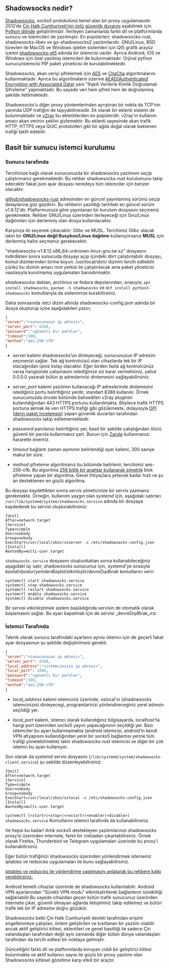 ## Shadowsocks nedir?

[Shadowsocks](https://en.wikipedia.org/wiki/Shadowsocks), socks5 protokolünü temel alan bir proxy uygulamasıdır. 2012’de [Çin Halk Cumhuriyeti’nin ünlü güvenlik duvarını](https://en.wikipedia.org/wiki/Great_Firewall) aşabilmek için [Python dilinde](https://www.python.org/) geliştirilmiştir. İlerleyen zamanlarda farklı dil ve platformlarda sunucu ve istemcileri de yazılmıştır. En popülerleri; shadowsocks-rust, shadowsocks-libev ve go-shadowsocks2 yazılımlarıdır. GNU/Linux, BSD türevleri ile MacOS ve Windows işletim sistemleri için Qt5 grafik arayüz içeren [shadowsocks-qt5](https://github.com/shadowsocks/shadowsocks-qt5/releases) adında bir istemcisi vardır. Ayrıca Android, iOS ve Windows için özel yazılmış istemcileri de bulunmaktadır. Orjinal python sunucu/istemcisi PIP paket yöneticisi ile kurulabilmektedir. 

Shadowsocks, akan veriyi şifrelemek için [AES](https://en.wikipedia.org/wiki/Advanced_Encryption_Standard) ve [ChaCha](https://www.cryptopp.com/wiki/ChaCha20) algoritmalarını kullanmaktadır. Ayrıca bu algoritmaların üzerine [AEAD(Authenticated Encryption with Associated Data)](https://en.wikipedia.org/wiki/Authenticated_encryption) yani "İlişkili Verilerle Kimlik Doğrulamalı Şifreleme" yapmaktadır. Bu sayede veri hem şifreli hem de doğrulanmış şekilde iletilmektedir. 

Shadowsocks’u diğer proxy yöntemlerinden ayrıştıran bir nokta da TCP’nin yanında UDP trafiğini de taşıyabilmesidir. Ek olarak bir eklenti sistemi de bulunmaktadır ve [v2ray](https://github.com/v2ray/v2ray-core) bu eklentilerden en popüleridir. v2ray'ın kullanım amacı akan verinin şeklini gizlemektir. Bu eklenti sayesinde akan trafik HTTP, HTTPS veya QUIC protokolleri gibi bir ağda doğal olarak beklenen trafiği taklit edebilir.


## Basit bir sunucu istemci kurulumu


### Sunucu tarafında

Tercihinize bağlı olarak sunucunuzda bir shadowsocks yazılımını seçip çalıştırmanız gerekmektedir. Bu rehber shadowsocks-rust kurulumunu takip edecektir fakat json ayar dosyası neredeys tüm istemciler için benzer olacaktır.

[github/shadowsocks-rust](https://github.com/shadowsocks/shadowsocks-rust/releases/) adresinden en güncel yayınlanmış sürümü seçip detaylarına göz gezdirin. Bu rehberin yazıldığı tarihteki en güncel sürüm v1.8.12'dir. Platformunuza göre yayınlanan bir kurulum dosyasını seçmeniz gerekmekte. Rehber GNU/Linux üzerinden ilerleyeceği için Gnu/Linux dağıtımları için derlenmiş olan dosya kullanılacaktır. 

Karşınıza iki seçenek çıkacaktır: Glibc ve MUSL. Tercihimiz Glibc olacak lakin bir **GNU/Linux değil Busybox/Linux dağıtımı** kullanıyorsanız **MUSL** için derlenmiş halini seçmeniz gerekecektir.

"shadowsocks-v1.8.12.x86_64-unknown-linux-gnu.tar.xz" dosyasını indirdikten sonra sunucuda dosyayı açıp içindeki dört çalıştırılabilir dosyayı, komut dizinlerinden birine koyun. /usr/local/sbin/ dizinini tercih edilebilir çünkü bu dizinin amacı root yetkisi ile çalıştırılacak ama paket yöneticisi vasıtasıyla kurulmamış uygulamaları barındırmaktır.

*shadowsocks*ı debian, archlinux ve fedora depolarından, sırasıyla; `apt install shadowsocks`, `pacman -S shadowsocks` ve `dnf install python3-shadowsocks` komutlarıyla da sisteminize kurabilirsiniz.

Daha sonrasında /etc/ dizini altında shadowsocks-config.json adında bir dosya oluşturup içine aşağıdakileri yazın;

```json
{
"server":"<sunucunuzun ip adresi>",
"server_port": 8388,
"password":"<güvenli bir parola>",
"timeout":300,
"method":"aes-256-cfb"
}
```

- *server* kalemi shadowsocks’un dinleyeceği, sunucunuzun IP adresini seçmenizi sağlar. Tek ağ kontrolcüsü olan cihazlarda tek bir IP olacağından işiniz kolay olacaktır. Eğer birden fazla ağ kontrolcünüz varsa hangisinde çalışmasını istediğinize siz karar vermelisiniz, yahut 0.0.0.0 yazarak bütün ip adreslerinizi dinlemesini sağlayabilirsiniz.

- _server_port_ kalemi yazılımın kullanacağı IP adreslerinde dinlemesini istediğiniz portu belirttiğiniz yerdir, standart 8388 kullanılır. Örnek sunucumuzda önceki bölümde bahsedilen v2ray pluginini kullanıldığından 443 HTTPS portunu kullanılmakta. Böylece trafik HTTPS portuna akmak ile veri HTTPS trafiği gibi gözükmekte, dolayısıyla [DPI (derin paket incelemesi)](https://en.wikipedia.org/wiki/Deep_packet_inspection) yapan güvenlik duvarları tarafından shadowsocks takip edilememektedir.

- _password_ parolanızı belirttiğiniz yer, basit bir şekilde çalıştığından ötürü güvenli bir parola kullanmanız şart. Bunun için [Zarola](https://zarola.oyd.org.tr) kullanmanızı hararetle öneririz.

- _timeout_ bağlantı zaman aşımının belirlendiği ayar kalemi, 300 saniye makul bir süre.

- _method_ şifreleme algoritmanız bu bölümde belirlenir, tercihimiz aes-256-cfb. Bu algoritma [256 bitlik bir anahtar kullanarak simetrik](https://en.wikipedia.org/wiki/Symmetric-key_algorithm) blok şifreleme yapan bir algoritma. Genel ihtiyaçlara yetecek kadar hızlı ve şu an desteklenen en güçlü algoritma.

Bu dosyayı kaydettikten sonra servis yöneticinize bir servis yazmanız gerekmekte. Örneğin, kullanımı yaygın olan _systemd_ için, aşağıdaki satırları `/usr/lib/systemd/system/shadowsocks.service` adında bir dosyaya kaydederek bu servisi oluşturabilirsiniz:

```
[Unit]
After=network.target
[Service]
Type=simple
User=nobody
Group=nobody
ExecStart=/usr/local/sbin/ssserver -c /etc/shadowsocks-config.json
[Install]
WantedBy=multi-user.target
```

`shadowsocks.service` dosyasını oluşturduktan sonra kullanabileceğiniz aşagıdaki üç satır, shadowsocks sunucunuz için, systemd'ye sırasıyla _baslat_/_durdur_/_yenidenBaşlat_/_etkinleştir_/_devreDışıBırak_ komutlarını verir:
```
systemctl start shadowsocks.service
systemctl stop shadowsocks.service
systemctl restart shadowsocks.service
systemctl enable shadowsocks.service
systemctl disable shadowsocks.service
```
Bir _servisi etkinleştimek_ sistem başladığında servisin de otomatik olarak başlamasını sağlar. Bu ayarı kapatmak için de servisi _devreDışıBirak_ırız

### İstemci Tarafında

Teknik olarak sunucu tarafındaki ayarların aynısı istemci için de geçerli fakat ayar dosyasınun şu şekilde değiştirilmesi gerekli:

```json
{
"server":"<sunucunuzun ip adresi>",
"server_port": 8388,
"local_address":"<istemcinizin ip adresi>",
"local_port": 1080,
"password":"<güvenli bir parola>",
"timeout":300,
"method":"aes-256-cfb"
}
```

- _local_address_ kalemi istemciniz üzerinde, sslocal'ın (shadowsocks istemcinizin) dinleyecegi, programlarinizi yönlendireceginiz yerel adresin seçildiği yer.

- _local_port_ kalemi, istemci olarak kullandığınız bilgisayarda, localhost’ta hangi port üzerinden socks5 yayını yapacağınının seçildiği yer. Bazı istemciler bu ayarı kullanmamakta (android istemcisi, android’in kendi VPN altyapısını kullandığından yerel bir socks5 bağlantısı yerine tüm trafiği yönetebilmekte) lakin shadowsocks-rust istemcisi ve diğer bir çok istemci bu ayarı kullanıyor.

Son olarak da systemd servis dosyasını \(`/lib/systemd/system/shadowsocks-client.service`) şu sekilde düzenleyebilirsiniz:

```
[Unit]
After=network.target
[Service]
Type=simple
User=nobody
Group=nobody
ExecStart=/usr/local/sbin/sslocal -c /etc/shadowsocks-config.json
[Install]
WantedBy=multi-user.target
```
`systemctl [<start>|<stop>|<restart>|<enable>|<disable>] shadowsocks.service`
Komutlarını istemci tarafında da kullanabilirsiniz.

Ve hepsi bu kadar! Artık socks5 destekleyen yazılımlarınızı shadowsocks proxy’si üzerinden internete, farklı bir noktadan çıkartabilirsiniz. Örnek olarak Firefox, Thunderbird ve Telegram uygulamaları üzerinde bu proxy’i kullanabilirsiniz.

Eğer bütün trafiğinizi shadowsocks üzerinden yönlendirmek isterseniz iptables ve redsocks uygulamaları ile bunu sağlayabilirsiniz.

[iptables ve redsocks ile yönlendirme yapılmasını anlatarak bu rehbere katkı verebilirsiniz.](https://git.oyd.org.tr/oyd/guvenlik)

Android temelli cihazlar üzerinde de shadowsocks kullanılabilir. Android VPN ayarlarından "Sürekli VPN modu" etkinleştirilerek bağlantının sürekliliği sağlanabilir.Bu sayede cihazdan geçen bütün trafik sunucunuz üzerinden internete çıkar, güvenli olmayan ağlarda iletişiminiz takip edilemez ve bütün trafik tek bir IP adresine doğru gözükür.

Shadowsocks belki Çin Halk Cumhuriyeti devleti tarafından erişimi engellenmeye çalışılan, önlem geliştirilen ve kısıtlanan bir yazılım olabilir ancak aktif geliştirici kitlesi, eklentileri ve genel basitliği ile sadece Çin vatandaşları tarafından değil aynı zamanda diğer bütün dünya vatandaşları tarafından da tercih edilesi bir noktaya gelmiştir.

Güncelliğini farklı dil ve platformlarda koruyan ciddi bir geliştirici kitlesi bulunmakta ve aktif kullanıcı sayısı ile güçlü bir proxy yazılımı olan Shadowsocks kitlesel gözetime karşı etkili bir araçtır.
